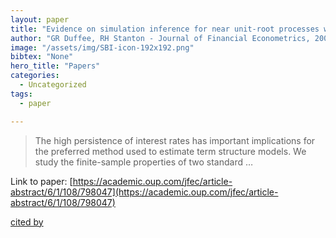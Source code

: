 ```yaml
---
layout: paper
title: "Evidence on simulation inference for near unit-root processes with implications for term structure estimation"
author: "GR Duffee, RH Stanton - Journal of Financial Econometrics, 2008 - academic.oup.com"
image: "/assets/img/SBI-icon-192x192.png"
bibtex: "None"
hero_title: "Papers"
categories:
  - Uncategorized
tags:
  - paper

---
```

>The high persistence of interest rates has important implications for the preferred method used to estimate term structure models. We study the finite-sample properties of two standard …

Link to paper: [https://academic.oup.com/jfec/article-abstract/6/1/108/798047](https://academic.oup.com/jfec/article-abstract/6/1/108/798047)

[cited by](https://scholar.google.com/scholar?cites=2702736759798639640&as_sdt=2005&sciodt=0,5&hl=en&num=20)
